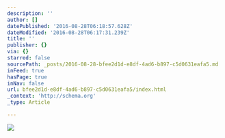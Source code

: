 ```yaml
---
description: ''
author: []
datePublished: '2016-08-28T06:18:57.628Z'
dateModified: '2016-08-28T06:17:31.239Z'
title: ''
publisher: {}
via: {}
starred: false
sourcePath: _posts/2016-08-28-bfee2d1d-e8df-4ad6-b897-c5d0631eafa5.md
inFeed: true
hasPage: true
inNav: false
url: bfee2d1d-e8df-4ad6-b897-c5d0631eafa5/index.html
_context: 'http://schema.org'
_type: Article

---
```

![](https://the-grid-user-content.s3-us-west-2.amazonaws.com/c3d1f65f-7a56-4782-a10d-625e103efa4f.png)